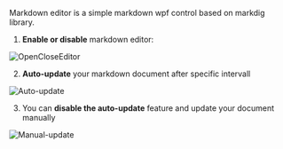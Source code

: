 Markdown editor is a simple markdown wpf control based on markdig library.
	
1. **Enable or disable** markdown editor:

![OpenCloseEditor](https://raw.githubusercontent.com/MiroslavMikus/Markdown.Wpf.Editor/master/res/OpenCloseEditor.gif)
	
2. **Auto-update** your markdown document after specific intervall

![Auto-update](https://raw.githubusercontent.com/MiroslavMikus/Markdown.Wpf.Editor/master/res/AutoUpdate.gif)
	
3. You can **disable the auto-update** feature and update your document manually

![Manual-update](https://raw.githubusercontent.com/MiroslavMikus/Markdown.Wpf.Editor/master/res/DisableAutoUpdate.gif)